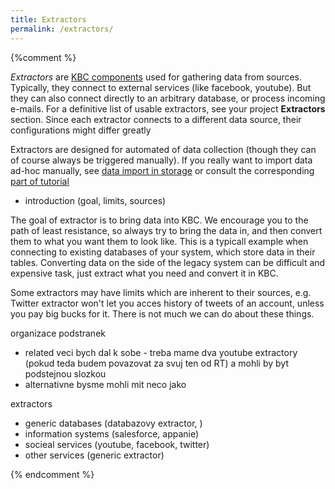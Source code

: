 ```yaml
---
title: Extractors
permalink: /extractors/
---
```


{%comment %}

*Extractors* are [KBC components](/overview/) used for gathering data from sources. Typically, they connect to external
services (like facebook, youtube). But they can also connect directly to an arbitrary database, or process incoming e-mails. For a definitive list of usable extractors, see your project **Extractors** section. Since each extractor connects to a different data source, their configurations might differ greatly

Extractors are designed for automated of data collection (though they can of course always be triggered manually). If you really want to import data ad-hoc manually, see [data import in storage](/storage/import) or consult the corresponding 
[part of tutorial](/overview/tutorial/load/)

  - introduction (goal, limits, sources)

The goal of extractor is to bring data into KBC. We encourage you to the path of least resistance, so always try to bring the data in, and then convert them to what you want them to look like. This is a typicall example when connecting to existing databases of your system, which store data in their tables. Converting data on the side of the legacy system can be difficult and
expensive task, just extract what you need and convert it in KBC.

Some extractors may have limits which are inherent to their sources, e.g. Twitter extractor won't let you acces history of tweets of an account, unless you pay big bucks for it. There is not much we can do about these things.

organizace podstranek
- related veci bych dal k sobe - treba mame dva youtube extractory (pokud teda budem povazovat za svuj ten od RT) a mohli by byt podstejnou slozkou
- alternativne bysme mohli mit neco jako

extractors
- generic databases (databazovy extractor, )
- information systems (salesforce, appanie)
- socieal services (youtube, facebook, twitter)
- other services (generic extractor)

{% endcomment %}